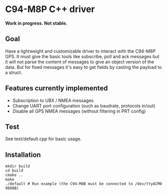 # C94-M8P C++ driver
**Work in progress. Not stable.**

## Goal
Have a lightweight and customizable driver to interact with the C94-M8P GPS.
It must give the basic tools like subscribe, poll and ack messages but it will not parse the
content of messages to give an object version of the data. But for fixed messages it's easy
to get fields by casting the payload to a struct.

## Features currently implemented
* Subscription to UBX / NMEA messages
* Change UART port configuration (such as baudrate, protocols  in/out)
* Disable all GPS NMEA messages (without filtering in PRT config)

## Test
See test/default.cpp for basic usage.

## Installation
```
mkdir build
cd build
cmake ..
make
./default # Run example (the C94-M8B must be connected to /dev/ttyACM0 9600B)
```





